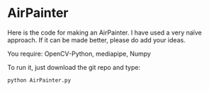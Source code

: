 # AirPainter
Here is the code for making an AirPainter. I have used a very naïve approach. If it can be made better, please do add your ideas.

You require:
OpenCV-Python,
mediapipe,
Numpy

To run it, just download the git repo and type:

```
python AirPainter.py
```
